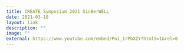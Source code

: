 ```yaml
---
title: CREATE Symposium 2021 SinBerWELL
date: 2021-03-10
layout: link
description: ""
image: ""
external: https://www.youtube.com/embed/Poi_1rPbXZY?html5=1&rel=0
---
```

